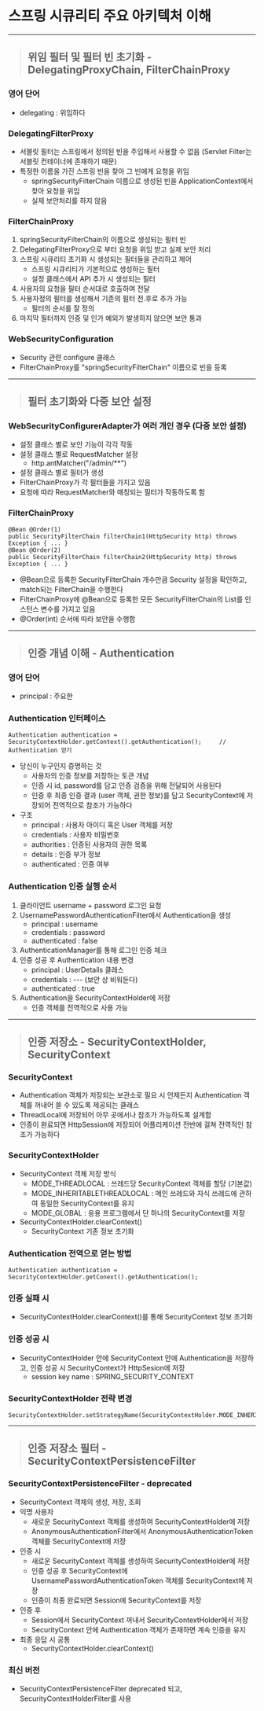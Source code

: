 
# 스프링 시큐리티 주요 아키텍처 이해

------------------------------------------------------------------------------------------------------------------------

> ## 위임 필터 및 필터 빈 초기화 - DelegatingProxyChain, FilterChainProxy

### 영어 단어
- delegating : 위임하다


### DelegatingFilterProxy
- 서블릿 필터는 스프링에서 정의된 빈을 주입해서 사용할 수 없음 (Servlet Filter는 서블릿 컨테이너에 존재하기 때문)
- 특정한 이름을 가진 스프링 빈을 찾아 그 빈에게 요청을 위임
  - springSecurityFilterChain 이름으로 생성된 빈을 ApplicationContext에서 찾아 요청을 위임
  - 실제 보안처리를 하지 않음


### FilterChainProxy
1. springSecurityFilterChain의 이름으로 생성되는 필터 빈
2. DelegatingFilterProxy으로 부터 요청을 위임 받고 실제 보안 처리
3. 스프링 시큐리티 초기화 시 생성되는 필터들을 관리하고 제어
   - 스프링 시큐리티가 기본적으로 생성하는 필터
   - 설정 클래스에서 API 추가 시 생성되는 필터
4. 사용자의 요청을 필터 순서대로 호출하여 전달
5. 사용자정의 필터를 생성해서 기존의 필터 전.후로 추가 가능
    - 필터의 순서를 잘 정의
6. 마지막 필터까지 인증 및 인가 예외가 발생하지 않으면 보안 통과


### WebSecurityConfiguration
- Security 관련 configure 클래스
- FilterChainProxy를 "springSecurityFilterChain" 이름으로 빈을 등록

------------------------------------------------------------------------------------------------------------------------

> ## 필터 초기화와 다중 보안 설정

### WebSecurityConfigurerAdapter가 여러 개인 경우 (다중 보안 설정)
- 설정 클래스 별로 보안 기능이 각각 작동
- 설정 클래스 별로 RequestMatcher 설정
  - http.antMatcher("/admin/**")
- 설정 클래스 별로 필터가 생성
- FilterChainProxy가 각 필터들을 가지고 있음
- 요청에 따라 RequestMatcher와 매칭되는 필터가 작동하도록 함


### FilterChainProxy
    @Bean @Order(1)
    public SecurityFilterChain filterChain1(HttpSecurity http) throws Exception { ... }
    @Bean @Order(2)
    public SecurityFilterChain filterChain2(HttpSecurity http) throws Exception { ... }
- @Bean으로 등록한 SecurityFilterChain 개수만큼 Security 설정을 확인하고, match되는 FilterChain을 수행한다
- FilterChainProxy에 @Bean으로 등록한 모든 SecurityFilterChain의 List를 인스턴스 변수를 가지고 있음
- @Order(int) 순서에 따라 보안을 수행함

------------------------------------------------------------------------------------------------------------------------

> ## 인증 개념 이해 - Authentication

### 영어 단어
- principal : 주요한


### Authentication 인터페이스
    Authentication authentication = SecurityContextHolder.getContext().getAuthentication();     // Authentication 얻기
- 당신이 누구인지 증명하는 것
  - 사용자의 인증 정보를 저장하는 토큰 개념
  - 인증 시 id, password를 담고 인증 검증을 위해 전달되어 사용된다
  - 인증 후 최종 인증 결과 (user 객체, 권한 정보)를 담고 SecurityContext에 저장되어 전역적으로 참조가 가능하다
- 구조
  - principal : 사용자 아이디 혹은 User 객체를 저장
  - credentials : 사용자 비밀번호
  - authorities : 인증된 사용자의 권한 목록
  - details : 인증 부가 정보
  - authenticated : 인증 여부


### Authentication 인증 실행 순서
1. 클라이언트 username + password 로그인 요청
2. UsernamePasswordAuthenticationFilter에서 Authentication을 생성
   - principal : username
   - credentials : password
   - authenticated : false
3. AuthenticationManager를 통해 로그인 인증 체크
4. 인증 성공 후 Authentication 내용 변경
   - principal : UserDetails 클래스
   - credentials : --- (보안 상 비워둔다)
   - authenticated : true
5. Authentication을 SecurityContextHolder에 저장
   - 인증 객체를 전역적으로 사용 가능

------------------------------------------------------------------------------------------------------------------------

> ## 인증 저장소 - SecurityContextHolder, SecurityContext

### SecurityContext
- Authentication 객체가 저장되는 보관소로 필요 시 언제든지 Authentication 객체를 꺼내어 쓸 수 있도록 제공되는 클래스
- ThreadLocal에 저장되어 아무 곳에서나 참조가 가능하도록 설계함
- 인증이 완료되면 HttpSession에 저장되어 어플리케이션 전반에 걸쳐 전역적인 참조가 가능하다


### SecurityContextHolder
- SecurityContext 객체 저장 방식
  - MODE_THREADLOCAL : 쓰레드당 SecurityContext 객체를 할당 (기본값)
  - MODE_INHERITABLETHREADLOCAL : 메인 쓰레드와 자식 쓰레드에 관하여 동일한 SecurityContext를 유지
  - MODE_GLOBAL : 응용 프로그램에서 단 하나의 SecurityContext를 저장
- SecurityContextHolder.clearContext()
  - SecurityContext 기존 정보 초기화


### Authentication 전역으로 얻는 방법
    Authentication authentication = SecurityContextHolder.getConext().getAuthentication();


### 인증 실패 시
- SecurityContextHolder.clearContext()를 통해 SecurityContext 정보 초기화


### 인증 성공 시
- SecurityContextHolder 안에 SecurityContext 안에 Authentication을 저장하고, 인증 성공 시 SecurityContext가 HttpSesion에 저장
  - session key name : SPRING_SECURITY_CONTEXT


### SecurityContextHolder 전략 변경
    SecurityContextHolder.setStrategyName(SecurityContextHolder.MODE_INHERITABLETHREADLOCAL);

------------------------------------------------------------------------------------------------------------------------

> ## 인증 저장소 필터 - SecurityContextPersistenceFilter

### SecurityContextPersistenceFilter - deprecated
- SecurityContext 객체의 생성, 저장, 조회
- 익명 사용자
  - 새로운 SecurityContext 객체를 생성하여 SecurityContextHolder에 저장
  - AnonymousAuthenticationFilter에서 AnonymousAuthenticationToken 객체를 SecurityContext에 저장
- 인증 시
  - 새로운 SecurityContext 객체를 생성하여 SecurityContextHolder에 저장
  - 인증 성공 후 SecurityContext에 UsernamePasswordAuthenticationToken 객체를 SecurityContext에 저장
  - 인증이 최종 완료되면 Session에 SecurityContext를 저장
- 인증 후
  - Session에서 SecurityContext 꺼내서 SecurityContextHolder에서 저장
  - SecurityContext 안에 Authentication 객체가 존재하면 계속 인증을 유지
- 최종 응답 시 공통
  - SecurityContextHolder.clearContext()


### 최신 버전
- SecurityContextPersistenceFilter deprecated 되고, SecurityContextHolderFilter를 사용









